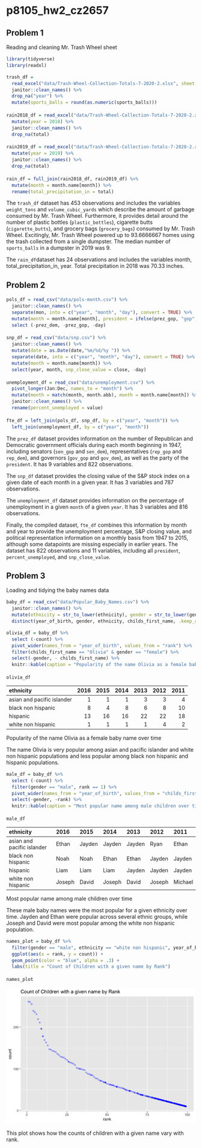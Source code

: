 p8105\_hw2\_cz2657
================

## Problem 1

Reading and cleaning Mr. Trash Wheel sheet

``` r
library(tidyverse)
library(readxl)
```

``` r
trash_df = 
  read_excel("data/Trash-Wheel-Collection-Totals-7-2020-2.xlsx", sheet = "Mr. Trash Wheel", range = "A2:N535", col_names = TRUE) %>% 
  janitor::clean_names() %>% 
  drop_na("year") %>% 
  mutate(sports_balls = round(as.numeric(sports_balls)))

rain2018_df = read_excel("data/Trash-Wheel-Collection-Totals-7-2020-2.xlsx", sheet = "2018 Precipitation", range = "A2:B14", col_names = TRUE) %>%
  mutate(year = 2018) %>% 
  janitor::clean_names() %>% 
  drop_na(total)

rain2019_df = read_excel("data/Trash-Wheel-Collection-Totals-7-2020-2.xlsx", sheet = "2019 Precipitation", range = "A2:B14", col_names = TRUE) %>%
  mutate(year = 2019) %>% 
  janitor::clean_names() %>% 
  drop_na(total)

rain_df = full_join(rain2018_df, rain2019_df) %>% 
  mutate(month = month.name[month]) %>% 
  rename(total_precipitation_in = total)
```

The `trash_df` dataset has 453 observations and includes the variables
`weight_tons` and `volume_cubic_yards` which describe the amount of
garbage consumed by Mr. Trash Wheel. Furthermore, it provides detail
around the number of plastic bottles (`plastic_bottles`), cigarette
butts (`cigarette_butts`), and grocery bags (`grocery_bags`) consumed by
Mr. Trash Wheel. Excitingly, Mr. Trash Wheel powered up to 93.6666667
homes using the trash collected from a single dumpster. The median
number of `sports_balls` in a dumpster in 2019 was 9.

The `rain_df`dataset has 24 observations and includes the variables
month, total\_precipitation\_in, year. Total precipitation in 2018 was
70.33 inches.

## Problem 2

``` r
pols_df = read_csv("data/pols-month.csv") %>% 
  janitor::clean_names() %>% 
  separate(mon, into = c("year", "month", "day"), convert = TRUE) %>% 
  mutate(month = month.name[month], president = ifelse(prez_gop, "gop", "dem")) %>% 
  select (-prez_dem, -prez_gop, -day)

snp_df = read_csv("data/snp.csv") %>% 
  janitor::clean_names() %>% 
  mutate(date = as.Date(date,"%m/%d/%y ")) %>% 
  separate(date, into = c("year", "month", "day"), convert = TRUE) %>% 
  mutate(month = month.name[month]) %>% 
  select(year, month, snp_close_value = close, -day)

unemployment_df = read_csv("data/unemployment.csv") %>% 
  pivot_longer(Jan:Dec, names_to = "month") %>% 
  mutate(month = match(month, month.abb), month = month.name[month]) %>% 
  janitor::clean_names() %>% 
  rename(percent_unemployed = value)

fte_df = left_join(pols_df, snp_df, by = c("year", "month")) %>% 
  left_join(unemployment_df, by = c("year", "month"))
```

The `prez_df` dataset provides information on the number of Republican
and Democratic government officials during each month beginning in 1947,
including senators (`sen_gop` and `sen_dem`), representatives (`rep_gop`
and `rep_dem`), and governors (`gov_gop` and `gov_dem`), as well as the
party of the `president`. It has 9 variables and 822 observations.

The `snp_df` dataset provides the closing value of the S&P stock index
on a given date of each month in a given year. It has 3 variables and
787 observations.

The `unemployment_df` dataset provides information on the percentage of
unemployment in a given `month` of a given `year`. It has 3 variables
and 816 observations.

Finally, the compiled dataset, `fte_df` combines this information by
month and year to provide the unemployment percentage, S&P closing
value, and political representation information on a monthly basis from
1947 to 2015, although some datapoints are missing especially in earlier
years. The dataset has 822 observations and 11 variables, including all
`president`, `percent_unemployed`, and `snp_close_value`.

## Problem 3

Loading and tidying the baby names data

``` r
baby_df = read_csv("data/Popular_Baby_Names.csv") %>% 
  janitor::clean_names() %>% 
  mutate(ethnicity = str_to_lower(ethnicity), gender = str_to_lower(gender), childs_first_name = str_to_title(childs_first_name), ethnicity = recode (ethnicity, "asian and paci" = "asian and pacific islander", "black non hisp" = "black non hispanic", "white non hisp" = "white non hispanic")) %>% 
  distinct(year_of_birth, gender, ethnicity, childs_first_name, .keep_all = TRUE) 
```

``` r
olivia_df = baby_df %>% 
  select (-count) %>% 
  pivot_wider(names_from = "year_of_birth", values_from = "rank") %>% 
  filter(childs_first_name == "Olivia" & gender == "female") %>% 
  select(-gender, - childs_first_name) %>% 
  knitr::kable(caption = "Popularity of the name Olivia as a female baby name over time") 

olivia_df
```

| ethnicity                  | 2016 | 2015 | 2014 | 2013 | 2012 | 2011 |
|:---------------------------|-----:|-----:|-----:|-----:|-----:|-----:|
| asian and pacific islander |    1 |    1 |    1 |    3 |    3 |    4 |
| black non hispanic         |    8 |    4 |    8 |    6 |    8 |   10 |
| hispanic                   |   13 |   16 |   16 |   22 |   22 |   18 |
| white non hispanic         |    1 |    1 |    1 |    1 |    4 |    2 |

Popularity of the name Olivia as a female baby name over time

The name Olivia is very popular among asian and pacific islander and
white non hispanic populations and less popular among black non hispanic
and hispanic populations.

``` r
male_df = baby_df %>% 
  select (-count) %>% 
  filter(gender == "male", rank == 1) %>% 
  pivot_wider(names_from = "year_of_birth", values_from = "childs_first_name") %>% 
  select(-gender, -rank) %>% 
  knitr::kable(caption = "Most popular name among male children over time") 

male_df
```

| ethnicity                  | 2016   | 2015   | 2014   | 2013   | 2012   | 2011    |
|:---------------------------|:-------|:-------|:-------|:-------|:-------|:--------|
| asian and pacific islander | Ethan  | Jayden | Jayden | Jayden | Ryan   | Ethan   |
| black non hispanic         | Noah   | Noah   | Ethan  | Ethan  | Jayden | Jayden  |
| hispanic                   | Liam   | Liam   | Liam   | Jayden | Jayden | Jayden  |
| white non hispanic         | Joseph | David  | Joseph | David  | Joseph | Michael |

Most popular name among male children over time

These male baby names were the most popular for a given ethnicity over
time. Jayden and Ethan were popular across several ethnic groups, while
Joseph and David were most popular among the white non hispanic
population.

``` r
names_plot = baby_df %>% 
  filter(gender == "male", ethnicity == "white non hispanic", year_of_birth == 2016) %>% 
  ggplot(aes(x = rank, y = count)) +
  geom_point(color = "blue", alpha = .3) +
  labs(title = "Count of Children with a given name by Rank")

names_plot
```

![](p8105_hw2_cz2657_files/figure-gfm/unnamed-chunk-7-1.png)<!-- -->

This plot shows how the counts of children with a given name vary with
rank.
